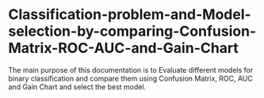 # Classification-problem-and-Model-selection-by-comparing-Confusion-Matrix-ROC-AUC-and-Gain-Chart
The main purpose of this documentation is to Evaluate different models for binary classification and compare them using Confusion Matrix, ROC, AUC and Gain Chart and select the best model.
